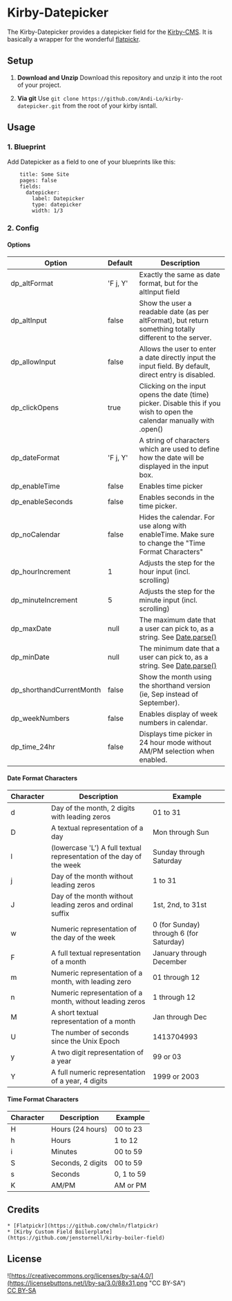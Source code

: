 # Kirby-Datepicker

The Kirby-Datepicker provides a datepicker field for the [Kirby-CMS](https://getkirby.com/). It is basically a wrapper for the wonderful [flatpickr](https://github.com/chmln/flatpickr).

## Setup

1. **Download and Unzip**
Download this repository and unzip it into the root of your project.

2. **Via git**
Use `git clone https://github.com/Andi-Lo/kirby-datepicker.git` from the root of your kirby isntall.

## Usage

### 1. Blueprint

Add Datepicker as a field to one of your blueprints like this:

```
    title: Some Site
    pages: false
    fields:
      datepicker:
        label: Datepicker
        type: datepicker
        width: 1/3

```

### 2. Config 

#### Options

| **Option** | **Default** | **Description** |
| -------- | -------- | -------- |
| dp_altFormat | 'F j, Y' | Exactly the same as date format, but for the altInput field |
| dp_altInput | false | Show the user a readable date (as per altFormat), but return something totally different to the server. |
| dp_allowInput | false | Allows the user to enter a date directly input the input field. By default, direct entry is disabled. |
| dp_clickOpens | true | Clicking on the input opens the date (time) picker. Disable this if you wish to open the calendar manually with .open() |
| dp_dateFormat | 'F j, Y' | A string of characters which are used to define how the date will be displayed in the input box. |
| dp_enableTime | false | Enables time picker |
| dp_enableSeconds | false | Enables seconds in the time picker. |
| dp_noCalendar | false | Hides the calendar. For use along with enableTime. Make sure to change the "Time Format Characters" |
| dp_hourIncrement | 1 | Adjusts the step for the hour input (incl. scrolling) |
| dp_minuteIncrement | 5 | Adjusts the step for the minute input (incl. scrolling) |
| dp_maxDate | null | The maximum date that a user can pick to, as a string. See [Date.parse()](https://developer.mozilla.org/en-US/docs/Web/JavaScript/Reference/Global_Objects/Date/parse) |
| dp_minDate | null | The minimum date that a user can pick to, as a string. See [Date.parse()](https://developer.mozilla.org/en-US/docs/Web/JavaScript/Reference/Global_Objects/Date/parse) |
| dp_shorthandCurrentMonth | false | Show the month using the shorthand version (ie, Sep instead of September). |
| dp_weekNumbers | false | Enables display of week numbers in calendar. |
| dp_time_24hr |  false | Displays time picker in 24 hour mode without AM/PM selection when enabled. |

#### Date Format Characters

| **Character** | **Description** | **Example** |
| -------- | -------- | -------- |
| d | Day of the month, 2 digits with leading zeros | 01 to 31 |
| D | A textual representation of a day | Mon through Sun |
| l | (lowercase 'L')   A full textual representation of the day of the week | Sunday through Saturday |
| j | Day of the month without leading zeros | 1 to 31 |
| J | Day of the month without leading zeros and ordinal suffix | 1st, 2nd, to 31st |
| w | Numeric representation of the day of the week | 0 (for Sunday) through 6 (for Saturday) |
| F | A full textual representation of a month | January through December |
| m | Numeric representation of a month, with leading zero | 01 through 12 |
| n | Numeric representation of a month, without leading zeros | 1 through 12 |
| M | A short textual representation of a month | Jan through Dec |
| U | The number of seconds since the Unix Epoch | 1413704993 |
| y | A two digit representation of a year | 99 or 03 |
| Y | A full numeric representation of a year, 4 digits | 1999 or 2003 |

#### Time Format Characters

| **Character** | **Description** | **Example** |
| -------- | -------- | -------- |
| H  | Hours (24 hours) | 00 to 23 |
| h  | Hours | 1 to 12 |
| i  | Minutes | 00 to 59 |
| S  | Seconds, 2 digits | 00 to 59 |
| s  | Seconds | 0, 1 to 59 |
| K  | AM/PM | AM or PM |

## Credits
    * [Flatpickr](https://github.com/chmln/flatpickr)
    * [Kirby Custom Field Boilerplate](https://github.com/jenstornell/kirby-boiler-field)

## License
![https://creativecommons.org/licenses/by-sa/4.0/](https://licensebuttons.net/l/by-sa/3.0/88x31.png "CC BY-SA")  
[CC BY-SA](https://creativecommons.org/licenses/by-sa/4.0/)
